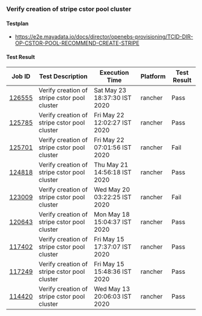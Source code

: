 ### Verify creation of stripe cstor pool cluster

#### Testplan

- https://e2e.mayadata.io/docs/director/openebs-provisioning/TCID-DIR-OP-CSTOR-POOL-RECOMMEND-CREATE-STRIPE


#### Test Result

| Job ID |   Test Description         | Execution Time | Platform |Test Result   |
 |---------|---------------------------| --------------| -------- |--------|
|     <a href= "https://gitlab.mayadata.io/oep/oep-e2e-rancher/-/jobs/126555">126555</a>           |  Verify creation of stripe cstor pool cluster           | Sat May 23 18:37:30 IST 2020  | rancher | Pass |
|     <a href= "https://gitlab.mayadata.io/oep/oep-e2e-rancher/-/jobs/125785">125785</a>           |  Verify creation of stripe cstor pool cluster           | Fri May 22 12:02:27 IST 2020  | rancher | Pass |
|     <a href= "https://gitlab.mayadata.io/oep/oep-e2e-rancher/-/jobs/125701">125701</a>           |  Verify creation of stripe cstor pool cluster           | Fri May 22 07:01:56 IST 2020  | rancher | Fail |
|     <a href= "https://gitlab.mayadata.io/oep/oep-e2e-rancher/-/jobs/124818">124818</a>           |  Verify creation of stripe cstor pool cluster           | Thu May 21 14:56:18 IST 2020  | rancher | Pass |
|     <a href= "https://gitlab.mayadata.io/oep/oep-e2e-rancher/-/jobs/123009">123009</a>           |  Verify creation of stripe cstor pool cluster           | Wed May 20 03:22:25 IST 2020  | rancher | Fail |
|     <a href= "https://gitlab.mayadata.io/oep/oep-e2e-rancher/-/jobs/120643">120643</a>           |  Verify creation of stripe cstor pool cluster           | Mon May 18 15:04:37 IST 2020  | rancher | Pass |
|     <a href= "https://gitlab.mayadata.io/oep/oep-e2e-rancher/-/jobs/117402">117402</a>           |  Verify creation of stripe cstor pool cluster           | Fri May 15 17:37:07 IST 2020  | rancher | Pass |
|     <a href= "https://gitlab.mayadata.io/oep/oep-e2e-rancher/-/jobs/117249">117249</a>           |  Verify creation of stripe cstor pool cluster           | Fri May 15 15:48:36 IST 2020  | rancher | Pass |
 |    <a href= "https://gitlab.mayadata.io/oep/oep-e2e-rancher/-/jobs/114420">114420</a>   |  Verify creation of stripe cstor pool cluster           |  Wed May 13 20:06:03 IST 2020     |rancher  |Pass  |

